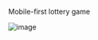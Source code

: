 Mobile-first lottery game 

![image](https://user-images.githubusercontent.com/77553973/178165358-fcf580c5-a27b-4864-870b-1c23d23533e2.png)
